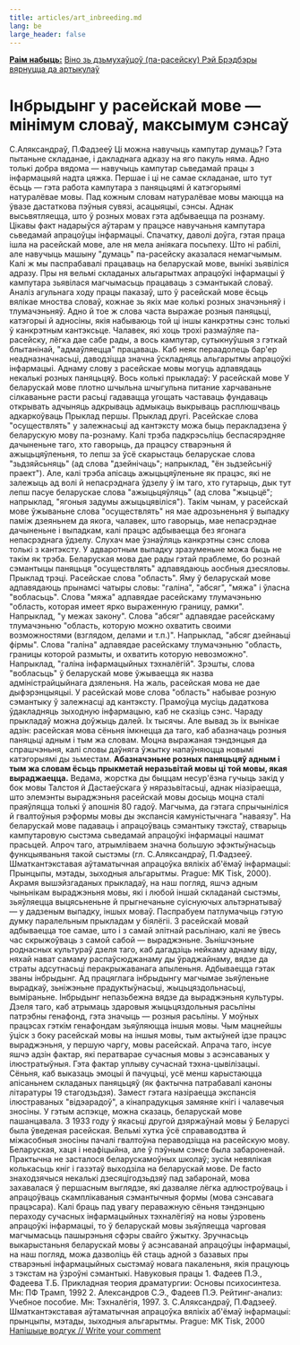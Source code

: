 ```yaml
---
title: articles/art_inbreeding.md 
lang: be
large_header: false
---
```



 
<span class="small">**[Раім набыць:](all_books_by.html)** 
[Віно зь дзьмухаўцоў 
(па-расейску) 
Рэй
Брэдбэры](http://oz.by/books/more.phtml?id=105388&partner=pravapis)</span>
[вярнуцца да артыкулаў](articles.html) 

# Інбрыдынг у расейскай мове — мінімум словаў, максымум сэнсаў
С.Аляксандраў, П.Фадзееў
Ці можна навучыць кампутар думаць? Гэта пытаньне складанае, і дакладнага
адказу на яго пакуль няма. Адно толькі добра вядома — навучыць кампутар
сьведамай працы з інфармацыяй надта цяжка.
Першае і ці не самае складанае, што тут ёсьць — гэта работа кампутара з
паняцьцямі й катэгорыямі натуралёвае мовы.
Пад кожным словам натуралёвае мовы маюцца на ўвазе дастаткова пэўныя
сувязі, асацыяцыі, сэнсы. Аднак высьвятляецца, што ў розных мовах
гэта адбываецца па рознаму.
Цікавы факт надарыўся аўтарам у працэсе навучаньня кампутара сьведамай
апрацоўцы інфармацыі. Спачатку, даволі доўга, гэтая праца ішла на
расейскай мове, але ня мела аніякага посьпеху. Што ні рабілі, але
навучыць машыну "думаць" па-расейску аказалася немагчымым. Калі ж мы
паспрабавалі працаваць на беларускай мове, вынікі зьявіліся адразу.
Пры ня вельмі складаных альгарытмах апрацоўкі інфармацыі ў кампутара
зьявілася магчымасьць працаваць з сэмантыкай словаў.
Аналіз агульнага ходу працы паказаў, што ў расейскай мове ёсьць вялікае
мноства словаў, кожнае зь якіх мае колькі розных значэньняў і
тлумачэньняў. Адно й тое ж слова часта выражае розныя
паняцьці, катэгорыі й адносіны, якія набываюць той ці іншы
канкрэтны сэнс толькі ў канкрэтным кантэксьце. Чалавек, які хоць
трохі размаўляе па-расейску, лёгка дае сабе рады, а вось кампутар,
сутыкнуўшыя з гэткай блытанінай, "адмаўляецца" працаваць. Каб неяк
пераадолець бар'ер неадназначнасьці, даводзіцца значна ўскладняць
альгарытмы апрацоўкі інфармацыі.
Аднаму слову з расейскае мовы могуць адпавядаць некалькі розных
паняцьцяў. Вось колькі прыкладаў:
У расейскай мове
У беларускай мове
плотно
шчыльна 
шчыгульна
питание
харчаваньне 
сілкаваньне
расти
расьці 
гадавацца
угощать
частаваць 
фундаваць
открывать
адчыняць 
адкрываць 
адмыкаць 
выкрываць 
расплюшчваць 
адкаркоўваць
<span class="small">Прыклад першы.</span>
Прыклад другі. Расейскае слова "осуществлять" у залежнасьці ад кантэксту
можа быць перакладзена ў беларускую мову па-рознаму. Калі трэба
падкрэсьліць беспасярэдняе дачыненьне таго, хто гаворыць, да
працэсу стварэньня й ажыцьцяўленьня, то лепш за ўсё скарыстаць
беларускае слова "зьдзяйсьняць" (ад слова "дзейнічаць";
напрыклад, "ён зьдзейсьніў праект"). Але, калі трэба апісаць
ажыцьцяўленьне як працэс, які не залежыць ад волі й непасрэднага
ўдзелу ў ім таго, хто гутарыць, дык тут лепш пасуе беларускае слова
"ажыцьцяўляць" (ад слова "жыцьцё"; напрыклад, "ягоныя задумы
ажыцьцявіліся"). Такім чынам, у расейскай мове ўжываньне
слова "осуществлять" ня мае адрозьненьня ў выпадку паміж дзеяньнем
да якога, чалавек, што гаворыць, мае непасрэднае дачыненьне і
выпадкам, калі працэс адбываецца без ягонага непасрэднага
ўдзелу. Слухач мае ўзнаўляць канкрэтны сэнс слова толькі з
кантэксту. У адваротным выпадку зразуменьне можа быць не такім
як трэба. Беларуская мова дае рады гэтай праблеме, бо рознай сэмантыцы
паняцьця "осуществлять" адпавядаюць аосбныя дзесяловы.
Прыклад трэці. Расейскае слова "область". Яму ў беларускай мове
адпавядаюць прынамсі чатыры словы: "галіна", "абсяг", "мяжа" і
ўласна "вобласьць". Слова "мяжа" адпавядае расейскаму тлумачэньню
"область, которая имеет ярко выраженную границу, рамки". Напрыклад,
"у межах закону". Слова "абсяг" адпавядае расейскаму тлумачэньню
"область, которую можно охватить своими возможностями (взглядом,
делами и т.п.)". Напрыклад, "абсяг дзейнаьці фірмы". Слова "галіна"
адпавядае расейскаму тлумачэньню "область, границы которой размыты,
и охватить которую невозможно". Напрыклад, "галіна інфармацыйных
тэхналёгій". Зрэшты, слова "вобласьць" ў беларускай мове
ўжываецца як назва адміністрайцыйнага дзяленьня. На жаль,
расейская мова не дае дыфэрэнцыяцыі. У расейскай мове слова
"область" набывае розную сэмантыку ў залежнасці ад кантэксту.
Прамоўца мусіць дадаткова ўдакладняць зыходную інфармацыю, каб не
сказіць сэнс.
Чараду прыкладаў можна доўжыць далей. Іх тысячы. Але вывад зь іх вынікае
адзін: расейская мова сёньня імкнецца да таго, каб абазначаць розныя
паняцьці адным і тым жа словам. Моцна выражаная тэндэнцыя да
спрашчэньня, калі словы даўняга ўжытку напаўняюцца новымі
катэгорыямі ды зьместам.
**Абазначэньне розных паняцьцяў адным і тым жа словам ёсьць прыкметай
неразьвітай мовы ці той мовы, якая выраджаецца.**
Ведама, жорстка ды быццам несур'ёзна гучыць закід у бок мовы Талстоя й
Дастаеўскага ў няразьвітасьці, аднак ніазіраецца, што элемэнты
выраджэньня расейскай мовы досыць моцна сталі праяўляцца толькі
ў апошнія 80 гадоў. Магчыма, да гэтага спрычыніліся й гвалтоўныя
рэформы мовы ды экспансія камуністычнага "наваязу".
На беларускай мове падаваць і апрацоўваць сэмантыку тэкстаў, стварыць
кампутаровую сыстэма сьведамай апрацоўкі інфармацыі нашмат прасьцей.
Апроч таго, атрымліваем значна большую эфэктыўнасьць функцыяваньня
такой сыстэмы (гл. С.Аляксандраў, П.Фадзееў. Шматкантэкставая
аўтаматычная апрацоўка вялікіх аб'ёмаў інфармацыі: Прынцыпы,
мэтады, зыходныя альгарытмы. Prague: MK Tisk, 2000).
Акрамя вышэйзгаданых прыкладаў, на наш погляд, яшчэ адным чыньнікам
выраджэньня мовы, які і любой іншай складанай сыстэмы, зьяўляецца
выцясьненьне й прыгнечаньне суіснуючых альтэрнатываў — у дадзеным
выпадку, іншых моваў.
Паспрабуем патлумачыць гэтую думку паралельным прыкладам у біялёгіі. З
расейскай мовай адбываецца тое самае, што і з самай элітнай расьлінаю,
калі яе ўвесь час скрыжоўваць з самой сабой — выраджэньне. Зьнішчэньне
роднасных культураў дзеля таго, каб дагадзіць нейкаму аднаму віду,
няхай нават самаму распаўсюджанаму ды ўраджайнаму, вядзе да страты
адсутнасьці перакрыжаванага апыленьня. Адбываецца гэтак званы
інбрыдынг. Ад працяглага інбрыдынгу магчымае зьяўленьне
вырадкаў, зьніжэньне прадуктыўнасьці, жыцьцяздольнасьці,
выміраньне. Інбрыдынг непазьбежна вядзе да выраджэньня культуры.
Дзеля таго, каб атрымаць здаровыя жыцьцяздольныя расьліны патрэбны
генафонд, гэта значыць — розныя расьліны. У моўных працэсах гэткім
генафондам зьяўляюцца іншыя мовы. Чым мацнейшы ўціск з боку расейскай
мовы на іншыя мовы, тым актыўней ідзе працэс выраджэньня, у першую
чаргу, мовы расейскай.
Апрача таго, інсуе яшчэ адзін фактар, які ператварае сучасныя мовы з
асэнсаваных у ілюстратыўныя. Гэта фактар уплыву сучаснай
тэхна-цывілізацыі. Сёньня, каб выказаць эмоцыі й пачуцьці,
усё менш карыстаюцца апісаньнем складаных паняцьцяў (як фактычна
патрабавалі каноны літаратуры 19 стагодзьдзя). Замест гэтага
назіраецца экспансія ілюстраваных "відэарадоў", а кінапрадукцыя
замяняе кнігі і чалавечыя зносіны.
У гэтым аспэкце, можна сказаць, беларускай мове пашанцавала. З 1933 году
ў якасьці другой дзяржаўнай мовы ў Беларусі была ўведеная расейская.
Вельмі хутка ўсё справаводзтва й міжасобныя зносіны пачалі гвалтоўна
пераводзіцца на расейскую мову. Беларуская, хаця і неафіцыйна, але ў
пэўным сэнсе была забароненай. Практычна не засталося
беларускамоўных школаў; зусім невялікая колькасьць кніг і
газэтаў выходзіла на беларускай мове. De facto знаходзячыся некалькі
дзесяцігодзьдзяў пад забаронай, мова захавалася ў першасным
выглядзе, які дазваляе лёгка адлюстроўваць і апрацоўваць
скамплікаваныя сэмантычныя формы (мова сэнсавага працэсара).
Калі браць пад увагу пераважную сёньня тэндэнцыю пераходу сучасных
інфармацыйных тэхналёгіяў на новы ўзровень апрацоўкі інфармацыі,
то ў беларускай мовы зьяўляецца чарговая магчымасьць пашырэньня сфэры
свайго ўжытку.
Зручнасьць выкарыстаньня беларускай мовы ў асэнсаванай апрацоўцы
інфармацыі, на наш погляд, можа дазволіць ёй стаць адной з
базавых пры стварэньні інфармацыйных сыстэмаў новага пакаленьня,
якія працуюць з тэкстам на ўзроўні сэмантыкі.
Навуковыя працы
1\. Фадеев П.Э., Фадеева Т.Б. Прикладная теория драматургии: Основы
психосинтеза. Мн: ПФ Трамп, 1992
2\. Александров С.Э., Фадеев П.Э. Рейтинг-анализ: Учебное пособие. Мн:
Тэхналёгія, 1997.
3\. С.Аляксандраў, П.Фадзееў. Шматкантэкставая аўтаматычная апрацоўка
вялікіх аб'ёмаў інфармацыі: прынцыпы, мэтады, зыходныя альгарытмы.
Prague: MK Tisk, 2000
<span class="small">[Напішыце водгук // Write your
comment](gb_add.html?ref=http%3A%2F%2Fwww%2Epravapis%2Eorg%2Fart%5Finbreeding%2Easp)</span>

